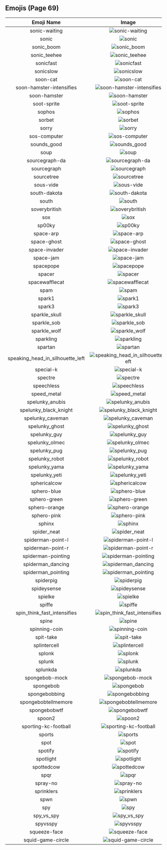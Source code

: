 
  ## Emojis (Page 69)
  |Emoji Name|Image|
  | :-: | :-: |
  |sonic-waiting| ![sonic-waiting](/emojis/hashicorp/sonic-waiting.gif)|
  |sonic| ![sonic](/emojis/hashicorp/sonic.gif)|
  |sonic_boom| ![sonic_boom](/emojis/hashicorp/sonic_boom.gif)|
  |sonic_teehee| ![sonic_teehee](/emojis/hashicorp/sonic_teehee.gif)|
  |sonicfast| ![sonicfast](/emojis/hashicorp/sonicfast.gif)|
  |sonicslow| ![sonicslow](/emojis/hashicorp/sonicslow.gif)|
  |soon-cat| ![soon-cat](/emojis/hashicorp/soon-cat.jpg)|
  |soon-hamster-intensifies| ![soon-hamster-intensifies](/emojis/hashicorp/soon-hamster-intensifies.gif)|
  |soon-hamster| ![soon-hamster](/emojis/hashicorp/soon-hamster.png)|
  |soot-sprite| ![soot-sprite](/emojis/hashicorp/soot-sprite.jpg)|
  |sophos| ![sophos](/emojis/hashicorp/sophos.png)|
  |sorbet| ![sorbet](/emojis/hashicorp/sorbet.jpg)|
  |sorry| ![sorry](/emojis/hashicorp/sorry.jpg)|
  |sos-computer| ![sos-computer](/emojis/hashicorp/sos-computer.png)|
  |sounds_good| ![sounds_good](/emojis/hashicorp/sounds_good.jpg)|
  |soup| ![soup](/emojis/hashicorp/soup.png)|
  |sourcegraph-da| ![sourcegraph-da](/emojis/hashicorp/sourcegraph-da.png)|
  |sourcegraph| ![sourcegraph](/emojis/hashicorp/sourcegraph.png)|
  |sourcetree| ![sourcetree](/emojis/hashicorp/sourcetree.png)|
  |sous-vide| ![sous-vide](/emojis/hashicorp/sous-vide.png)|
  |south-dakota| ![south-dakota](/emojis/hashicorp/south-dakota.png)|
  |south| ![south](/emojis/hashicorp/south.png)|
  |soverybritish| ![soverybritish](/emojis/hashicorp/soverybritish.png)|
  |sox| ![sox](/emojis/hashicorp/sox.png)|
  |sp00ky| ![sp00ky](/emojis/hashicorp/sp00ky.gif)|
  |space-arp| ![space-arp](/emojis/hashicorp/space-arp.jpg)|
  |space-ghost| ![space-ghost](/emojis/hashicorp/space-ghost.png)|
  |space-invader| ![space-invader](/emojis/hashicorp/space-invader.png)|
  |space-jam| ![space-jam](/emojis/hashicorp/space-jam.png)|
  |spacepope| ![spacepope](/emojis/hashicorp/spacepope.jpg)|
  |spacer| ![spacer](/emojis/hashicorp/spacer.png)|
  |spacewafflecat| ![spacewafflecat](/emojis/hashicorp/spacewafflecat.png)|
  |spam| ![spam](/emojis/hashicorp/spam.jpg)|
  |spark1| ![spark1](/emojis/hashicorp/spark1.png)|
  |spark3| ![spark3](/emojis/hashicorp/spark3.png)|
  |sparkle_skull| ![sparkle_skull](/emojis/hashicorp/sparkle_skull.png)|
  |sparkle_sob| ![sparkle_sob](/emojis/hashicorp/sparkle_sob.png)|
  |sparkle_wolf| ![sparkle_wolf](/emojis/hashicorp/sparkle_wolf.png)|
  |sparkling| ![sparkling](/emojis/hashicorp/sparkling.gif)|
  |spartan| ![spartan](/emojis/hashicorp/spartan.png)|
  |speaking_head_in_silhouette_left| ![speaking_head_in_silhouette_left](/emojis/hashicorp/speaking_head_in_silhouette_left.png)|
  |special-k| ![special-k](/emojis/hashicorp/special-k.jpg)|
  |spectre| ![spectre](/emojis/hashicorp/spectre.png)|
  |speechless| ![speechless](/emojis/hashicorp/speechless.gif)|
  |speed_metal| ![speed_metal](/emojis/hashicorp/speed_metal.gif)|
  |spelunky_anubis| ![spelunky_anubis](/emojis/hashicorp/spelunky_anubis.png)|
  |spelunky_black_knight| ![spelunky_black_knight](/emojis/hashicorp/spelunky_black_knight.png)|
  |spelunky_caveman| ![spelunky_caveman](/emojis/hashicorp/spelunky_caveman.png)|
  |spelunky_ghost| ![spelunky_ghost](/emojis/hashicorp/spelunky_ghost.png)|
  |spelunky_guy| ![spelunky_guy](/emojis/hashicorp/spelunky_guy.png)|
  |spelunky_olmec| ![spelunky_olmec](/emojis/hashicorp/spelunky_olmec.png)|
  |spelunky_pug| ![spelunky_pug](/emojis/hashicorp/spelunky_pug.png)|
  |spelunky_robot| ![spelunky_robot](/emojis/hashicorp/spelunky_robot.png)|
  |spelunky_yama| ![spelunky_yama](/emojis/hashicorp/spelunky_yama.png)|
  |spelunky_yeti| ![spelunky_yeti](/emojis/hashicorp/spelunky_yeti.png)|
  |sphericalcow| ![sphericalcow](/emojis/hashicorp/sphericalcow.png)|
  |sphero-blue| ![sphero-blue](/emojis/hashicorp/sphero-blue.png)|
  |sphero-green| ![sphero-green](/emojis/hashicorp/sphero-green.png)|
  |sphero-orange| ![sphero-orange](/emojis/hashicorp/sphero-orange.png)|
  |sphero-pink| ![sphero-pink](/emojis/hashicorp/sphero-pink.png)|
  |sphinx| ![sphinx](/emojis/hashicorp/sphinx.png)|
  |spider_neat| ![spider_neat](/emojis/hashicorp/spider_neat.gif)|
  |spiderman-point-l| ![spiderman-point-l](/emojis/hashicorp/spiderman-point-l.png)|
  |spiderman-point-r| ![spiderman-point-r](/emojis/hashicorp/spiderman-point-r.png)|
  |spiderman-pointing| ![spiderman-pointing](/emojis/hashicorp/spiderman-pointing.png)|
  |spiderman_dancing| ![spiderman_dancing](/emojis/hashicorp/spiderman_dancing.gif)|
  |spiderman_pointing| ![spiderman_pointing](/emojis/hashicorp/spiderman_pointing.png)|
  |spiderpig| ![spiderpig](/emojis/hashicorp/spiderpig.gif)|
  |spideysense| ![spideysense](/emojis/hashicorp/spideysense.png)|
  |spielke| ![spielke](/emojis/hashicorp/spielke.png)|
  |spiffe| ![spiffe](/emojis/hashicorp/spiffe.png)|
  |spin_think_fast_intensifies| ![spin_think_fast_intensifies](/emojis/hashicorp/spin_think_fast_intensifies.gif)|
  |spine| ![spine](/emojis/hashicorp/spine.png)|
  |spinning-coin| ![spinning-coin](/emojis/hashicorp/spinning-coin.gif)|
  |spit-take| ![spit-take](/emojis/hashicorp/spit-take.gif)|
  |splintercell| ![splintercell](/emojis/hashicorp/splintercell.png)|
  |splonk| ![splonk](/emojis/hashicorp/splonk.png)|
  |splunk| ![splunk](/emojis/hashicorp/splunk.png)|
  |splunkda| ![splunkda](/emojis/hashicorp/splunkda.png)|
  |spongebob-mock| ![spongebob-mock](/emojis/hashicorp/spongebob-mock.png)|
  |spongebob| ![spongebob](/emojis/hashicorp/spongebob.png)|
  |spongebobbing| ![spongebobbing](/emojis/hashicorp/spongebobbing.gif)|
  |spongebobtellmemore| ![spongebobtellmemore](/emojis/hashicorp/spongebobtellmemore.jpg)|
  |spongebobwtf| ![spongebobwtf](/emojis/hashicorp/spongebobwtf.jpg)|
  |spoon2| ![spoon2](/emojis/hashicorp/spoon2.jpg)|
  |sporting-kc-football| ![sporting-kc-football](/emojis/hashicorp/sporting-kc-football.png)|
  |sports| ![sports](/emojis/hashicorp/sports.png)|
  |spot| ![spot](/emojis/hashicorp/spot.gif)|
  |spotify| ![spotify](/emojis/hashicorp/spotify.png)|
  |spotlight| ![spotlight](/emojis/hashicorp/spotlight.png)|
  |spottedcow| ![spottedcow](/emojis/hashicorp/spottedcow.jpg)|
  |spqr| ![spqr](/emojis/hashicorp/spqr.png)|
  |spray-no| ![spray-no](/emojis/hashicorp/spray-no.gif)|
  |sprinklers| ![sprinklers](/emojis/hashicorp/sprinklers.gif)|
  |spwn| ![spwn](/emojis/hashicorp/spwn.png)|
  |spy| ![spy](/emojis/hashicorp/spy.png)|
  |spy_vs_spy| ![spy_vs_spy](/emojis/hashicorp/spy_vs_spy.png)|
  |spyvsspy| ![spyvsspy](/emojis/hashicorp/spyvsspy.png)|
  |squeeze-face| ![squeeze-face](/emojis/hashicorp/squeeze-face.png)|
  |squid-game-circle| ![squid-game-circle](/emojis/hashicorp/squid-game-circle.png)|
  